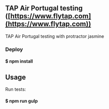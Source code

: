 ## TAP Air Portugal testing ([https://www.flytap.com](https://www.flytap.com))
TAP Air Portugal testing with protractor jasmine

### Deploy
#### $ npm install

## Usage
Run tests:
#### $ npm run gulp
